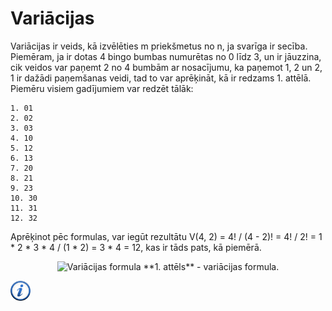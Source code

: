 # Variācijas

Variācijas ir veids, kā izvēlēties m priekšmetus no n, ja svarīga ir secība. Piemēram, ja ir dotas 4 bingo bumbas numurētas no 0 līdz 3, un ir jāuzzina, cik veidos var paņemt 2 no 4 bumbām ar nosacījumu, ka paņemot 1, 2 un 2, 1 ir dažādi paņemšanas veidi, tad to var aprēķināt, kā ir redzams 1. attēlā. Piemēru visiem gadījumiem var redzēt tālāk:

```
1. 01
2. 02
3. 03
4. 10
5. 12
6. 13
7. 20
8. 21
9. 23
10. 30
11. 31
12. 32
```

Aprēķinot pēc formulas, var iegūt rezultātu V(4, 2) = 4! / (4 - 2)! = 4! / 2! = 1 * 2 * 3 * 4 / (1 * 2) = 3 * 4 = 12, kas ir tāds pats, kā piemērā.

<center>
<img alt="Variācijas formula" src="/media/theory/variations.gif" />
**1. attēls** - variācijas formula.
</center>

<a href="http://www.uzdevumi.lv/ExerciseRun/RunExercise?exerciseId=d9737daf-3d32-44c9-9ab9-efcdea7db0ae&parentType=VirtualSchool&parentId=574" target="_blank">![Vairāk informācija](/media/theory/information.png)</a>